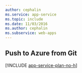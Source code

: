 ```yaml
---
author: cephalin
ms.service: app-service
ms.topic: include
ms.date: 11/03/2016
ms.author: cephalin
ms.subservice: web-apps
---
```

## Push to Azure from Git

[!INCLUDE [app-service-plan-no-h](app-service-web-git-push-to-azure-no-h.md)]
